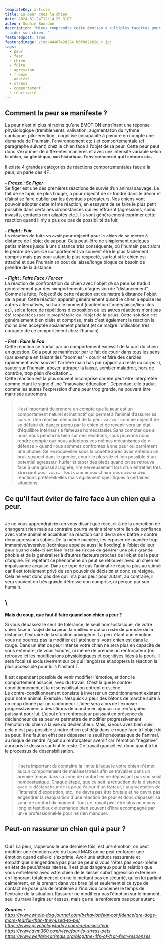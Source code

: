 ```yaml
---
templateKey: article
title: La peur chez le chien
date: 2024-01-24T12:14:29.318Z
auteur: Sophie Bourdon
description: "Mieux comprendre cette émotion à multiples facettes pour mieux
  aider son chien. "
featuredpost: true
featuredimage: /img/44487428284_b6f0d2ab2e_c.jpg
tags:
  - peur
  - fear
  - chien
  - fuite
  - agression
  - freeze
  - anxiété
  - stress
  - comportement
  - réactivité
---
```

## **C﻿omment la peur se manifeste ?**

La peur n’est ni plus ni moins qu’une EMOTION entraînant une réponse physiologique (tremblements, salivation, augmentation du rythme cardiaque, pilo-érection), cognitive (incapacité à prendre en compte une demande de l'humain, l'environnement etc.) et comportementale (cf paragraphe suivant) chez le chien face à l’objet de sa peur. Cette peur peut donc s’exprimer de différentes manières et avec une intensité variable selon le chien, sa génétique, son historique, l’environnement qui l’entoure etc.\
\
Il existe 4 grandes catégories de réactions comportementales face à la peur, on parle des 4F :\
\
***\- Freeze : Se Figer***\
Se figer est une des premières réactions de survie d’un animal sauvage. Le fait de se tapir, ne plus bouger, a pour objectif de se fondre dans le décor et d’ainsi se faire oublier par les éventuels prédateurs. Nos chiens vont pouvoir adopter cette même réaction, en essayant de se faire le plus petit possible dans certaines circonstances qui les effraient (agressions, soins invasifs, contacts non adaptés etc.). Ils vont généralement exprimer cette réaction quand il n’y a plus ou pas de possibilité de fuir.\
\
***\- Flight : Fuir***\
La réaction de fuite va avoir pour objectif pour le chien de se mettre à distance de l'objet de sa peur. Cela peut-être de simplement quelques petits mètres jusqu'à une distance très conséquente, où l'humain peut alors le perdre de vue. Ce comportement va souvent être le plus facilement compris mais pas pour autant le plus respecté, surtout si le chien est attaché et que l'humain en bout de laisse/longe bloque ce besoin de prendre de la distance.\
\
***\- Fight : Faire Face / Foncer***\
La réaction de confrontation du chien avec l'objet de sa peur se traduit généralement par des comportements d'agression de "distancement". Comme la fuite, l'objectif de cette réaction est de mettre à distance l'objet de la peur. Cette réaction apparaît généralement quand le chien a épuisé les autres alternatives, soit sur le moment (contention forcée/laisse/lieu clos et.), soit à force de répétitions d'exposition où les autres réactions n'ont pas été respectées (par le propriétaire ou l'objet de la peur). Cette solution est généralement bien claire et comprise, mais c'est également la réaction la moins bien acceptée socialement parlant (et ce malgré l'utilisation très courante de ce comportement chez l'humain).\
\
***\- Fret : Faire le Fou***\
Cette réaction se traduit par un comportement excessif de la part du chien en question. Cela peut se manifester par le fait de courir dans tous les sens (par exemple en faisant des "zoomies" - courir et faire des cercles rapidement avec souvent l'arrière main bas par rapport au reste du corps -), sauter sur l'humain, aboyer, attraper la laisse, sembler maladroit, hors de contrôle, trop plein d'excitation...\
Cette réaction est la plus souvent incomprise car elle peut être interprétée comme étant le signe d'une "mauvaise éducation". Cependant elle traduit comme les autres l'expression d'une peur trop grande, ne pouvant être maitrisée autrement.

> \
> Il est important de prendre en compte que la peur est un comportement naturel et instinctif qui permet à l’animal d’assurer sa survie. Une réaction découlant de la peur va avoir comme objectif de se défaire du danger perçu par le chien et de revenir vers un état d’équilibre intérieur (la fameuse homéostasie). Sans compter que si nous nous penchons bien sur ces réactions, nous pouvons nous rendre compte que nous adoptons ces mêmes mécanismes de « défense » quand nous sommes confrontés à une peur ou carrément une phobie. Se recroqueviller sous la couette après avoir entendu un bruit suspect dans le grenier, courir le plus vite et loin possible d'un potentiel agresseur, hurler et taper des pieds quand on se retrouve face à une grosse araignée, rire nerveusement lors d'un entretien très stressant pour vous... Tout comme nos chiens nous avons des réactions préférentielles mais également spécifiques à certaines situations.

## **Ce qu'il faut éviter de faire face à un chien qui a peur.**

\
Je ne vous apprendrai rien en vous disant que recourir à de la coercition ne changerait rien mais au contraire pourra venir altérer votre lien de confiance avec votre animal et accentuer sa réaction car il devra se « battre » contre deux agressions subies. De la même manière, les exposer de manière trop immersive/aversive (technique appelée aussi le flooding) à l’objet de leur peur quand celle-ci est bien installée risque de générer une plus grande phobie et de la généraliser à d’autres facteurs proches de l’objet de la peur d’origine. En répétant ce phénomène on peut se retrouver avec un chien en impuissance acquise. Dans ce type de cas l’animal ne réagira plus au stimuli car il est totalement privé de son pouvoir de décision et donc se résigne. Cela ne veut donc pas dire qu’il n’a plus peur pour autant, au contraire, il sera souvent en très grande détresse non comprise, ni perçue par son humain.

## \
**Mais du coup, que faut-il faire quand son chien a peur ?**



Si vous dépassez le seuil de tolérance, le seuil homéostasique, de votre chien face à l'objet de sa peur, la meilleure option reste de prendre de la distance, l'extraire de la situation anxiogène. La peur étant une émotion vous ne pourrez pas la modifier et l'atténuer si votre chien est dans le rouge. Dans un état de peur intense votre chien ne sera plus en capacité de vous entendre, de vous écouter, ni même de prendre un renforçateur (on retrouve ici les modifications physiologiques et cognitives liées à la peur). Il sera focalisé exclusivement sur ce qui l'angoisse et adoptera la réaction la plus accessible pour lui à l'instant T.\
\
Il est cependant possible de venir modifier l'émotion, et donc le comportement associé, avec du travail. C'est là que le contre-conditionnement et la désensibilisation entrent en scène.\
Le contre-conditionnement consiste à inverser un conditionnement existant pour notre animal. Exemple : Nesquick a peur des bâtons de marche suite à un coup donné par un randonneur. L'idée sera alors de l'exposer progressivement à des bâtons de marche en ajoutant un renforçateur puissant pour lui. L'ajout d'un renforçateur puissant en présence du déclencheur de sa peur va permettre de modifier progressivement l'émotion du chien à la vue du déclencheur. Mais, si vous avez bien suivi, cela n'est pas possible si notre chien est déjà dans le rouge face à l'objet de sa peur. Il ne faut en effet pas dépasser le seuil homéostasique de l'animal, au risque de rendre l'ajout du renforçateur aversif car l'émotion "négative" aura pris le dessus sur tout le reste. Ce travail graduel est donc quant à lui le processus de désensibilisation.

> \
> Il sera important de connaître la limite à laquelle votre chien n'émet aucun comportement de malaise/stress afin de travailler dans un premier temps dans sa zone de confort en ne dépassant pas son seuil homéostasique. Chaque étape, que ce soit la réduction de la distance avec le déclencheur de la peur, l'ajout d'un facteur, l'augmentation de l'intensité d'exposition, etc., ne devra pas être brutale et ne devra pas engendrer la réapparition d'une réaction de peur et donc dépasser sa zone de confort du moment. Tout ce travail peut être plus ou moins long et fastidieux et demande bien souvent d'être accompagné par un-e professionnel-le pour ne rien manquer.

## **Peut-on rassurer un chien qui a peur ?**

\
Oui ! La peur, rappelons-le une dernière fois, est une émotion, on peut modifier une émotion avec du travail MAIS on ne peut renforcer une émotion quand celle-ci s'exprime. Avoir une attitude rassurante et empathique n'engendrera pas plus de peur si vous n'êtes pas vous-même en état de peur/stress intense. Il est plus dangereux pour la relation que vous entretenez avec votre chien de le laisser subir l'agression extérieure en l'ignorant totalement et en ne le mettant pas en sécurité, qu'en lui parlant calmement, en le prenant dans vos bras (si et seulement si ce type de contact ne pose pas de problème à l'individu concerné) le temps de l'extraire de la situation. Rassurer ne modifiera pas l'émotion sur le moment, seul du travail agira sur dessus, mais ça ne la renforcera pas pour autant.\
\
***Sources :***\
*<https://www.whole-dog-journal.com/behavior/fear-confidence/are-dogs-more-fearful-than-they-used-to-be/>*\
*<https://www.psychologytoday.com/ca/basics/fear>*\
*<https://www.dvm360.com/view/four-fs-stress-pets>*\
*<https://www.welfare4animals.org/blog/the-4fs-of-fear-fear-responses>*
